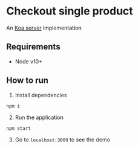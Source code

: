 # Checkout single product
An [Koa server](https://koajs.com/) implementation

## Requirements
* Node v10+

## How to run

1. Install dependencies

```
npm i
```

2. Run the application

```
npm start
```

3. Go to `localhost:3000` to see the demo